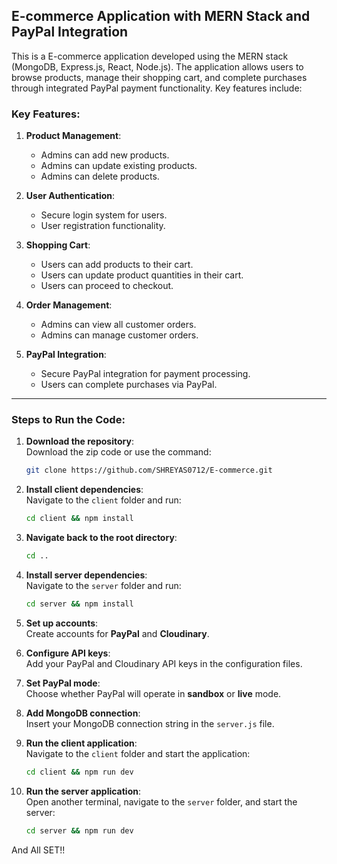 ## E-commerce Application with MERN Stack and PayPal Integration
This is a E-commerce application developed using the MERN stack (MongoDB, Express.js, React, Node.js). The application allows users to browse products, manage their shopping cart, and complete purchases through integrated PayPal payment functionality. Key features include:


### Key Features:

1. **Product Management**:  
   - Admins can add new products.  
   - Admins can update existing products.  
   - Admins can delete products.

2. **User Authentication**:  
   - Secure login system for users.  
   - User registration functionality.  

3. **Shopping Cart**:  
   - Users can add products to their cart.  
   - Users can update product quantities in their cart.  
   - Users can proceed to checkout.

4. **Order Management**:  
   - Admins can view all customer orders.  
   - Admins can manage customer orders.

5. **PayPal Integration**:  
   - Secure PayPal integration for payment processing.  
   - Users can complete purchases via PayPal.

---

### Steps to Run the Code:

1. **Download the repository**:  
   Download the zip code or use the command:  
   ```bash
   git clone https://github.com/SHREYAS0712/E-commerce.git
   ```

2. **Install client dependencies**:  
   Navigate to the `client` folder and run:  
   ```bash
   cd client && npm install
   ```

3. **Navigate back to the root directory**:  
   ```bash
   cd ..
   ```

4. **Install server dependencies**:  
   Navigate to the `server` folder and run:  
   ```bash
   cd server && npm install
   ```

5. **Set up accounts**:  
   Create accounts for **PayPal** and **Cloudinary**.

6. **Configure API keys**:  
   Add your PayPal and Cloudinary API keys in the configuration files.

7. **Set PayPal mode**:  
   Choose whether PayPal will operate in **sandbox** or **live** mode.

8. **Add MongoDB connection**:  
   Insert your MongoDB connection string in the `server.js` file.

9. **Run the client application**:  
   Navigate to the `client` folder and start the application:  
   ```bash
   cd client && npm run dev
   ```

10. **Run the server application**:  
    Open another terminal, navigate to the `server` folder, and start the server:  
    ```bash
    cd server && npm run dev
    ```


And All SET!!
